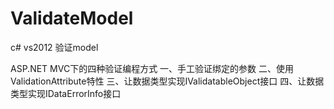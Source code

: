 # ValidateModel
c# vs2012 验证model

ASP.NET MVC下的四种验证编程方式
一、手工验证绑定的参数
二、使用ValidationAttribute特性
三、让数据类型实现IValidatableObject接口
四、让数据类型实现IDataErrorInfo接口
